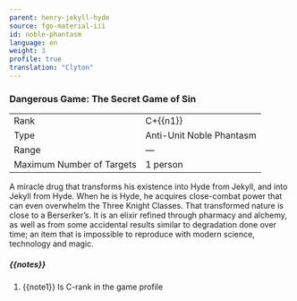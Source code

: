 ```yaml
---
parent: henry-jekyll-hyde
source: fgo-material-iii
id: noble-phantasm
language: en
weight: 3
profile: true
translation: "Clyton"
---
```


### Dangerous Game: The Secret Game of Sin

<table>
  <tr><td>Rank</td><td>C+{{n1}}</td></tr>
  <tr><td>Type</td><td>Anti-Unit Noble Phantasm</td></tr>
  <tr><td>Range</td><td>—</td></tr>
  <tr><td>Maximum Number of Targets</td><td>1 person</td></tr>
</table>

A miracle drug that transforms his existence into Hyde from Jekyll, and into Jekyll from Hyde. When he is Hyde, he acquires close-combat power that can even overwhelm the Three Knight Classes. That transformed nature is close to a Berserker’s. It is an elixir refined through pharmacy and alchemy, as well as from some accidental results similar to degradation done over time; an item that is impossible to reproduce with modern science, technology and magic.

##### {{notes}}

1. {{note1}} Is C-rank in the game profile
